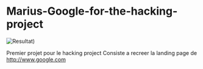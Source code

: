 # Marius-Google-for-the-hacking-project

![Resultat](https:https://i.imgur.com/I2j02Pl.png))

Premier projet pour le hacking project
Consiste a recreer la landing page de http://www.google.com
